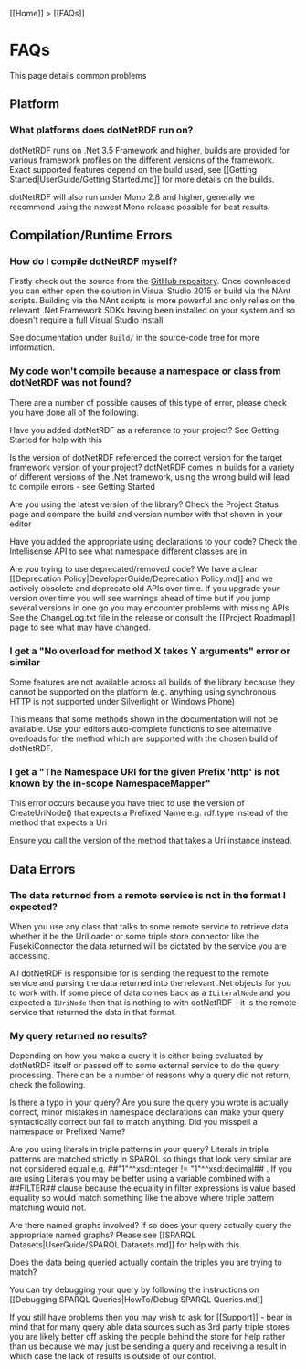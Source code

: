 [[Home]] > [[FAQs]]

# FAQs

This page details common problems


## Platform

### What platforms does dotNetRDF run on?

dotNetRDF runs on .Net 3.5 Framework and higher, builds are provided for various framework profiles on the different versions of the framework. Exact supported features depend on the build used, see [[Getting Started|UserGuide/Getting Started.md]] for more details on the builds.

dotNetRDF will also run under Mono 2.8 and higher, generally we recommend using the newest Mono release possible for best results.

## Compilation/Runtime Errors

### How do I compile dotNetRDF myself?

Firstly check out the source from the [GitHub repository](https://github.com/dotnetrdf/dotnetrdf). Once downloaded you can either open the solution in Visual Studio 2015 or build via the NAnt scripts. Building via the NAnt scripts is more powerful and only relies on the relevant .Net Framework SDKs having been installed on your system and so doesn't require a full Visual Studio install.

See documentation under `Build/` in the source-code tree for more information.

### My code won't compile because a namespace or class from dotNetRDF was not found?

There are a number of possible causes of this type of error, please check you have done all of the following.

Have you added dotNetRDF as a reference to your project? See Getting Started for help with this

Is the version of dotNetRDF referenced the correct version for the target framework version of your project? dotNetRDF comes in builds for a variety of different versions of the .Net framework, using the wrong build will lead to compile errors - see Getting Started

Are you using the latest version of the library? Check the Project Status page and compare the build and version number with that shown in your editor

Have you added the appropriate using declarations to your code? Check the Intellisense API to see what namespace different classes are in

Are you trying to use deprecated/removed code? We have a clear [[Deprecation Policy|DeveloperGuide/Deprecation Policy.md]] and we actively obsolete and deprecate old APIs over time. If you upgrade your version over time you will see warnings ahead of time but if you jump several versions in one go you may encounter problems with missing APIs. See the ChangeLog.txt file in the release or consult the [[Project Roadmap]] page to see what may have changed. 

### I get a "No overload for method X takes Y arguments" error or similar

Some features are not available across all builds of the library because they cannot be supported on the platform (e.g. anything using synchronous HTTP is not supported under Silverlight or Windows Phone)

This means that some methods shown in the documentation will not be available. Use your editors auto-complete functions to see alternative overloads for the method which are supported with the chosen build of dotNetRDF.

### I get a "The Namespace URI for the given Prefix 'http' is not known by the in-scope NamespaceMapper"

This error occurs because you have tried to use the version of CreateUriNode() that expects a Prefixed Name e.g. rdf:type instead of the method that expects a Uri

Ensure you call the version of the method that takes a Uri instance instead.

## Data Errors

### The data returned from a remote service is not in the format I expected?

When you use any class that talks to some remote service to retrieve data whether it be the UriLoader or some triple store connector like the FusekiConnector the data returned will be dictated by the service you are accessing.

All dotNetRDF is responsible for is sending the request to the remote service and parsing the data returned into the relevant .Net objects for you to work with. If some piece of data comes back as a `ILiteralNode` and you expected a `IUriNode` then that is nothing to with dotNetRDF - it is the remote service that returned the data in that format.

### My query returned no results?

Depending on how you make a query it is either being evaluated by dotNetRDF itself or passed off to some external service to do the query processing. There can be a number of reasons why a query did not return, check the following.

Is there a typo in your query? Are you sure the query you wrote is actually correct, minor mistakes in namespace declarations can make your query syntactically correct but fail to match anything. Did you misspell a namespace or Prefixed Name?

Are you using literals in triple patterns in your query? Literals in triple patterns are matched strictly in SPARQL so things that look very similar are not considered equal e.g. ##"1"^^xsd:integer != "1"^^xsd:decimal## . If you are using Literals you may be better using a variable combined with a ##FILTER## clause because the equality in filter expressions is value based equality so would match something like the above where triple pattern matching would not.

Are there named graphs involved? If so does your query actually query the appropriate named graphs?  Please see [[SPARQL Datasets|UserGuide/SPARQL Datasets.md]] for help with this.

Does the data being queried actually contain the triples you are trying to match?

You can try debugging your query by following the instructions on [[Debugging SPARQL Queries|HowTo/Debug SPARQL Queries.md]]

If you still have problems then you may wish to ask for [[Support]] - bear in mind that for many query able data sources such as 3rd party triple stores you are likely better off asking the people behind the store for help rather than us because we may just be sending a query and receiving a result in which case the lack of results is outside of our control.